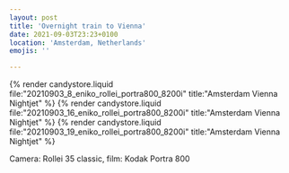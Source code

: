 ```yaml
---
layout: post
title: 'Overnight train to Vienna'
date: 2021-09-03T23:23+0100
location: 'Amsterdam, Netherlands'
emojis: ''

---
```


{% render candystore.liquid file:"20210903_8_eniko_rollei_portra800_8200i" title:"Amsterdam Vienna Nightjet" %}
{% render candystore.liquid file:"20210903_16_eniko_rollei_portra800_8200i" title:"Amsterdam Vienna Nightjet" %}
{% render candystore.liquid file:"20210903_19_eniko_rollei_portra800_8200i" title:"Amsterdam Vienna Nightjet" %}

Camera: Rollei 35 classic, film: Kodak Portra 800
